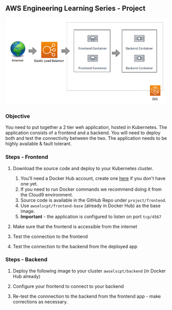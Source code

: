 ## AWS Engineering Learning Series - Project

<p align="center">
  <img src="./two-tier-application.png" />
</p>

### Objective

You need to put together a 2 tier weh application, hosted in Kubernetes. The
application consists of a frontend and a backend. You will need to deploy both
and test the connectivity between the two. The application needs to be highly
available & fault tolerant.


### Steps - Frontend

1. Download the source code and deploy to your Kubernetes cluster.

    1. You'll need a Docker Hub account, create one [here](https://hub.docker.com/signup) if you don't have one yet.
    2. If you need to run Docker commands we recommend doing it from the Cloud9 environment.
    3. Source code is available in the GitHub Repo under `project/frontend`.
    4. Use `awselscpt/frontend-base` (already in Docker Hub) as the base image.
    5. **Important** - the application is configured to listen on port `tcp/4567`

1. Make sure that the frontend is accessible from the internet

1. Test the connection to the frontend

1. Test the connection to the backend from the deployed app


### Steps - Backend

1. Deploy the following image to your cluster `awselscpt/backend` (in Docker Hub already)

1. Configure your frontend to connect to your backend

1. Re-test the connnection to the backend from the frontend app - make corrections as necessary.


###